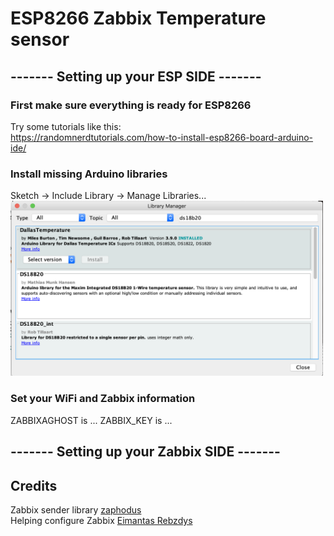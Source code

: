# ESP8266 Zabbix Temperature sensor

## ------- Setting up your ESP SIDE -------
### First make sure everything is ready for ESP8266
Try some tutorials like this:  
https://randomnerdtutorials.com/how-to-install-esp8266-board-arduino-ide/


### Install missing Arduino libraries
Sketch -> Include Library -> Manage Libraries...  
<img src="DS18B20_lib.png" width="500">


### Set your WiFi and Zabbix information

ZABBIXAGHOST is ...
ZABBIX_KEY is ...

## ------- Setting up your Zabbix SIDE -------




## Credits
Zabbix sender library [zaphodus](https://github.com/zaphodus/ESP8266ZabbixSender)  
Helping configure Zabbix [Eimantas Rebzdys](https://github.com/EimantasRebzdys)
